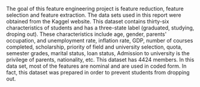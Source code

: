 The goal of this feature engineering project is feature reduction, feature selection and feature extraction.
The data sets used in this report were obtained from the Kaggel website. This dataset contains thirty-six characteristics of students and has a three-state label (graduated, studying, droping out). These characteristics include age, gender, parents' occupation, and unemployment rate, inflation rate, GDP, number of courses completed, scholarship, priority of field and university selection, quota, semester grades, marital status, loan status, Admission to university is the privilege of parents, nationality, etc. This dataset has 4424 members. In this data set, most of the features are nominal and are used in coded form. In fact, this dataset was prepared in order to prevent students from dropping out.
